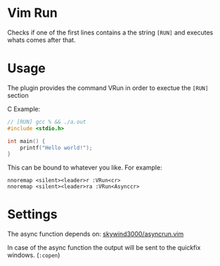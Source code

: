 # Vim Run
Checks if one of the first lines contains a the string `[RUN]` and executes whats comes after that.

# Usage
The plugin provides the command VRun in order to exectue the `[RUN]` section

C Example:
```c
// [RUN] gcc % && ./a.out
#include <stdio.h>

int main() {
    printf("Hello world!");
}
```

This can be bound to whatever you like. For example:
```vim
nnoremap <silent><leader>r :VRun<cr>
nnoremap <silent><leader>ra :VRun<Asynccr>
```

# Settings

The async function depends on: [skywind3000/asyncrun.vim](https://github.com/skywind3000/asyncrun.vim)

In case of the async function the output will be sent to the quickfix windows. (`:copen`)
